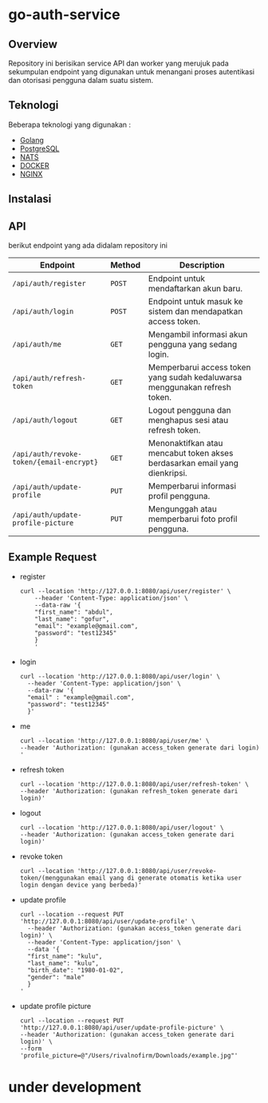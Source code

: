 # go-auth-service

## Overview
Repository ini berisikan service API dan worker yang merujuk pada sekumpulan endpoint yang digunakan untuk menangani proses autentikasi dan otorisasi pengguna dalam suatu sistem.

## Teknologi
Beberapa teknologi yang digunakan :
- [Golang](https://go.dev/)
- [PostgreSQL](https://www.postgresql.org/)
- [NATS](https://nats.io/)
- [DOCKER](https://www.docker.com/)
- [NGINX](https://nginx.org/)

## Instalasi


## API
berikut endpoint yang ada didalam repository ini 

| Endpoint                                 | Method | Description                                                                |
|------------------------------------------|--------|----------------------------------------------------------------------------|
| `/api/auth/register`                     | `POST` | Endpoint untuk mendaftarkan akun baru.                                     |
| `/api/auth/login`                        | `POST` | Endpoint untuk masuk ke sistem dan mendapatkan access token.               |
| `/api/auth/me`                           | `GET`  | Mengambil informasi akun pengguna yang sedang login.                       |
| `/api/auth/refresh-token`                | `GET`  | Memperbarui access token yang sudah kedaluwarsa menggunakan refresh token. |
| `/api/auth/logout`                       | `GET`  | Logout pengguna dan menghapus sesi atau refresh token.                     |
| `/api/auth/revoke-token/{email-encrypt}` | `GET`  | Menonaktifkan atau mencabut token akses berdasarkan email yang dienkripsi. |
| `/api/auth/update-profile`               | `PUT`  | Memperbarui informasi profil pengguna.                                     |
| `/api/auth/update-profile-picture`       | `PUT`  | Mengunggah atau memperbarui foto profil pengguna.                          |


## Example Request

- register
    ```
  curl --location 'http://127.0.0.1:8080/api/user/register' \
        --header 'Content-Type: application/json' \
        --data-raw '{
        "first_name": "abdul",
        "last_name": "gofur",
        "email": "example@gmail.com",
        "password": "test12345"
        }
        '
  ```
  
- login
  ```
  curl --location 'http://127.0.0.1:8080/api/user/login' \
    --header 'Content-Type: application/json' \
    --data-raw '{
    "email" : "example@gmail.com",
    "password": "test12345"
    }'
  ```
  
- me
  ```
  curl --location 'http://127.0.0.1:8080/api/user/me' \
  --header 'Authorization: (gunakan access_token generate dari login) '
  ```
  
- refresh token
  ```
  curl --location 'http://127.0.0.1:8080/api/user/refresh-token' \
  --header 'Authorization: (gunakan refresh_token generate dari login)'
  ```
  
- logout
  ```
  curl --location 'http://127.0.0.1:8080/api/user/logout' \
  --header 'Authorization: (gunakan access_token generate dari login)'
  ```
  
- revoke token
  ```
  curl --location 'http://127.0.0.1:8080/api/user/revoke-token/(menggunakan email yang di generate otomatis ketika user login dengan device yang berbeda)'
  ```
  
- update profile
  ```
  curl --location --request PUT 'http://127.0.0.1:8080/api/user/update-profile' \
    --header 'Authorization: (gunakan access_token generate dari login)' \
    --header 'Content-Type: application/json' \
    --data '{
    "first_name": "kulu",
    "last_name": "kulu",
    "birth_date": "1980-01-02",
    "gender": "male"
    }
  '
  ```
  
- update profile picture
  ```
  curl --location --request PUT 'http://127.0.0.1:8080/api/user/update-profile-picture' \
  --header 'Authorization: (gunakan access_token generate dari login)' \
  --form 'profile_picture=@"/Users/rivalnofirm/Downloads/example.jpg"'
  ```

# under development




